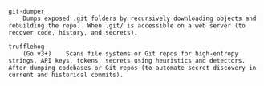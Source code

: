 	git-dumper	
		Dumps exposed .git folders by recursively downloading objects and rebuilding the repo.	When .git/ is accessible on a web server (to recover code, history, and secrets).
	
	trufflehog 
		(Go v3+)	Scans file systems or Git repos for high-entropy strings, API keys, tokens, secrets using heuristics and detectors.	After dumping codebases or Git repos (to automate secret discovery in current and historical commits).